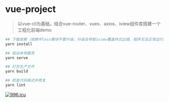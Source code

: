 # vue-project

> 以vue-cli为基础，结合vue-router、vuex、axios、iview组件库搭建一个工程化前端demo

``` bash
## 下载依赖（依赖中less模块不要升级，升级会导致iview覆盖样式出错，程序无法正常运行）
yarn install

## 启动本地服务
yarn serve

## 打包生产文件
yarn build

## 检查代码格式并修复
yarn lint
```
<a href="https://996.icu"><img src="https://img.shields.io/badge/link-996.icu-red.svg" alt="996.icu"></a>

